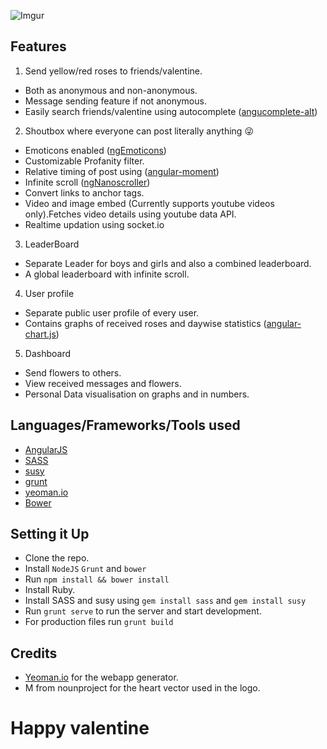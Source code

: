 ![Imgur](http://i.imgur.com/2Q0rKr7.jpg?1)

Features
--------

1. Send yellow/red roses to friends/valentine.
  * Both as anonymous and non-anonymous.
  * Message sending feature if not anonymous.
  * Easily search friends/valentine using autocomplete ([angucomplete-alt](https://github.com/ghiden/angucomplete-alt))
2. Shoutbox where everyone can post literally anything :stuck_out_tongue_winking_eye:
  * Emoticons enabled ([ngEmoticons](https://github.com/ritz078/ngEmoticons))
  * Customizable Profanity filter.
  * Relative timing of post using ([angular-moment](https://github.com/urish/angular-moment))
  * Infinite scroll ([ngNanoscroller](https://github.com/ritz078/ngNanoscroller))
  * Convert links to anchor tags.
  * Video and image embed (Currently supports youtube videos
    only).Fetches video details using youtube data API.
  * Realtime updation using socket.io
3. LeaderBoard
  * Separate Leader for boys and girls and also a combined leaderboard.
  * A global leaderboard with infinite scroll.
4. User profile
  * Separate public user profile of every user.
  * Contains graphs of received roses and daywise statistics ([angular-chart.js](https://github.com/jtblin/angular-chart.js))
5. Dashboard
  * Send flowers to others.
  * View received messages and flowers.
  * Personal Data visualisation on graphs and in numbers.

Languages/Frameworks/Tools used
------------------------------------

* [AngularJS](https://angularjs.org/)
* [SASS](http://sass-lang.com/)
* [susy](http://susy.oddbird.net/)
* [grunt](http://gruntjs.com/)
* [yeoman.io](http://yeoman.io/)
* [Bower](http://bower.io/)

Setting it Up
---------------

* Clone the repo.
* Install ```NodeJS``` ```Grunt``` and ```bower```
* Run ```npm install && bower install```
* Install Ruby.
* Install SASS and susy using ```gem install sass``` and ```gem install
  susy```
* Run ```grunt serve``` to run the server and start development.
* For production files run ```grunt build```


Credits
-------
* [Yeoman.io](http://yeoman.io) for the webapp generator.
* M from nounproject for the heart vector used in the logo.


Happy valentine
===============
